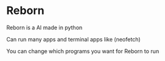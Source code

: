 # Reborn
Reborn is a AI made in python

Can run many apps and terminal apps like (neofetch)

You can change which programs you want for Reborn to run




